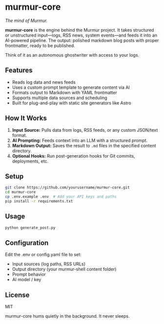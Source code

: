 # murmur-core

_The mind of Murmur._

**murmur-core** is the engine behind the Murmur project. It takes structured or unstructured input—logs, RSS news, system events—and feeds it into an AI-powered pipeline. The output: polished markdown blog posts with proper frontmatter, ready to be published.

Think of it as an autonomous ghostwriter with access to your logs.

## Features

- Reads log data and news feeds
- Uses a custom prompt template to generate content via AI
- Formats output to Markdown with YAML frontmatter
- Supports multiple data sources and scheduling
- Built for plug-and-play with static site generators like Astro

## How It Works

1. **Input Source:** Pulls data from logs, RSS feeds, or any custom JSON/text format.
2. **AI Prompting:** Feeds context into an LLM with a structured prompt.
3. **Markdown Output:** Saves the result to `.md` files in the specified content directory.
4. **Optional Hooks:** Run post-generation hooks for Git commits, deployments, etc.

## Setup

```bash
git clone https://github.com/yourusername/murmur-core.git
cd murmur-core
cp .env.example .env  # Add your API keys and paths
pip install -r requirements.txt
```

## Usage

```bash
python generate_post.py
```

## Configuration

Edit the .env or config.yaml file to set:
- Input sources (log paths, RSS URLs)
- Output directory (your murmur-shell content folder)
- Prompt behavior
- AI model / key

## License
MIT

murmur-core hums quietly in the background. It never sleeps.
